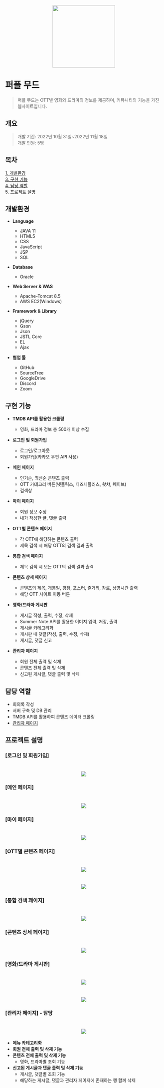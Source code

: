 # <div align=center><img src="https://user-images.githubusercontent.com/104720372/232249793-c01b8d9a-70cb-40e6-bf7f-587b9d812a93.jpg" width="200" height=""></div><br>퍼플 무드
> 퍼플 무드는 OTT별 영화와 드라마의 정보를 제공하며, 커뮤니티의 기능을 가진 웹사이트입니다.

## 개요
> 개발 기간: 2022년 10월 31일~2022년 11월 18일<br>
개발 인원: 5명

## 목차

[1. 개발환경](#개발환경)   
[3. 구현 기능](#구현-기능)   
[4. 담당 역할](#담당-역할)   
[5. 프로젝트 설명](#프로젝트-설명)

## 개발환경

+ **Language**
  + JAVA 11
  + HTML5
  + CSS
  + JavaScript
  + JSP
  + SQL

+ **Database**
  + Oracle

+ **Web Server & WAS**
  + Apache-Tomcat 8.5
  + AWS EC2(Windows)

+ **Framework & Library**
  + jQuery
  + Gson
  + Json
  + JSTL Core
  + EL
  + Ajax

+ **협업 툴**
  + GitHub
  + SourceTree
  + GoogleDrive
  + Discord
  + Zoom
  
## 구현 기능

+ **TMDB API를 활용한 크롤링**
  + 영화, 드라마 정보 총 500개 이상 수집

+ **로그인 및 회원가입**
  + 로그인/로그아웃 
  + 회원가입(카카오 우편 API 사용)

+ **메인 페이지** 
  + 인기순, 최신순 콘텐츠 출력 
  + OTT 카테고리 버튼(넷플릭스, 디즈니플러스, 왓챠, 웨이브)
  + 검색창

+ **마이 페이지**
  + 회원 정보 수정
  + 내가 작성한 글, 댓글 출력

+ **OTT별 콘텐츠 페이지**
  + 각 OTT에 해당하는 콘텐츠 출력
  + 제목 검색 시 해당 OTT의 검색 결과 출력

+ **통합 검색 페이지**
  + 제목 검색 시 모든 OTT의 검색 결과 출력

+ **콘텐츠 상세 페이지**
  + 콘텐츠의 제목, 개봉일, 평점, 포스터, 줄거리, 장르, 상영시간 출력
  + 해당 OTT 사이트 이동 버튼

+ **영화/드라마 게시판**
  + 게시글 작성, 출력, 수정, 삭제 
  + Summer Note API를 활용한 이미지 입력, 저장, 출력
  + 게시글 카테고리화
  + 게시판 내 댓글(작성, 출력, 수정, 삭제)
  + 게시글, 댓글 신고 
  
+ **관리자 페이지**
  + 회원 전체 출력 및 삭제 
  + 콘텐츠 전체 출력 및 삭제 
  + 신고된 게시글, 댓글 출력 및 삭제 


## 담당 역할
+ 회의록 작성
+ 서버 구축 및 DB 관리
+ TMDB API를 활용하여 콘텐츠 데이터 크롤링
+ [관리자 페이지](#관리자-페이지---담당)


## 프로젝트 설명

### [로그인 및 회원가입]
# <div align=center><img src="https://user-images.githubusercontent.com/104720372/232251978-75993a40-09b4-47a9-876e-19c25599ca37.png" width="" height=""></div>

### [메인 페이지]
# <div align=center><img src="https://user-images.githubusercontent.com/104720372/232252074-e98ee0e7-b5c7-4ffa-822a-9b21e459727e.gif" width="" height=""></div>

### [마이 페이지]
# <div align=center><img src="https://user-images.githubusercontent.com/104720372/232701813-560213fc-7937-4a70-889d-7be3b8c10028.gif" width="" height=""></div>

### [OTT별 콘텐츠 페이지] 
# <div align=center><img src="https://user-images.githubusercontent.com/104720372/232252297-2be05a12-90cb-4efd-b94f-f4cd0ba56c95.png" width="" height=""></div>
# <div align=center><img src="https://user-images.githubusercontent.com/104720372/232252308-42b2db66-4a92-4261-b05d-97f6c77e5afb.png" width="" height=""></div>

### [통합 검색 페이지]
# <div align=center><img src="https://user-images.githubusercontent.com/104720372/232253093-7d12f94f-791a-4353-bb99-543136786e3f.gif" width="" height=""></div>

### [콘텐츠 상세 페이지] 
# <div align=center><img src="https://user-images.githubusercontent.com/104720372/232253063-6445a310-5f2f-4ebb-8656-925a69db736d.png" width="" height=""></div>

### [영화/드라마 게시판] 
# <div align=center><img src="https://user-images.githubusercontent.com/104720372/232700971-4de08621-ed60-4ad7-8886-8154b55f85e3.png" width="" height=""></div>
# <div align=center><img src="https://user-images.githubusercontent.com/104720372/232702409-325d119f-643d-4961-ae83-0a00514ddc69.gif" width="" height=""></div>

### [관리자 페이지] - 담당
# <div align=center><img src="https://user-images.githubusercontent.com/104720372/232703610-a8480f4f-693f-4593-87a9-309435a1baa2.gif" width="" height=""></div>

+ **메뉴 카테고리화**
+ **회원 전체 출력 및 삭제 기능**
+ **콘텐츠 전체 출력 및 삭제 기능**
  + 영화, 드라마별 조회 기능
+ **신고된 게시글과 댓글 출력 및 삭제 기능**
  + 게시글, 댓글별 조회 기능
  + 해당하는 게시글, 댓글과 관리자 페이지에 존재하는 행 함께 삭제
